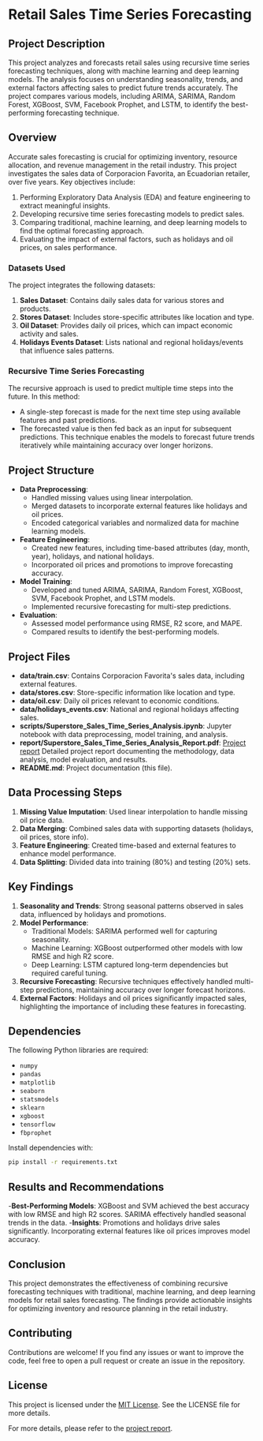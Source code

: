 # Retail Sales Time Series Forecasting

## Project Description
This project analyzes and forecasts retail sales using recursive time series forecasting techniques, along with machine learning and deep learning models. The analysis focuses on understanding seasonality, trends, and external factors affecting sales to predict future trends accurately. The project compares various models, including ARIMA, SARIMA, Random Forest, XGBoost, SVM, Facebook Prophet, and LSTM, to identify the best-performing forecasting technique.

## Overview
Accurate sales forecasting is crucial for optimizing inventory, resource allocation, and revenue management in the retail industry. This project investigates the sales data of Corporacion Favorita, an Ecuadorian retailer, over five years. Key objectives include:
1. Performing Exploratory Data Analysis (EDA) and feature engineering to extract meaningful insights.
2. Developing recursive time series forecasting models to predict sales.
3. Comparing traditional, machine learning, and deep learning models to find the optimal forecasting approach.
4. Evaluating the impact of external factors, such as holidays and oil prices, on sales performance.

### Datasets Used
The project integrates the following datasets:
1. **Sales Dataset**: Contains daily sales data for various stores and products.
2. **Stores Dataset**: Includes store-specific attributes like location and type.
3. **Oil Dataset**: Provides daily oil prices, which can impact economic activity and sales.
4. **Holidays Events Dataset**: Lists national and regional holidays/events that influence sales patterns.

### Recursive Time Series Forecasting
The recursive approach is used to predict multiple time steps into the future. In this method:
- A single-step forecast is made for the next time step using available features and past predictions.
- The forecasted value is then fed back as an input for subsequent predictions.
This technique enables the models to forecast future trends iteratively while maintaining accuracy over longer horizons.

## Project Structure
- **Data Preprocessing**:
  - Handled missing values using linear interpolation.
  - Merged datasets to incorporate external features like holidays and oil prices.
  - Encoded categorical variables and normalized data for machine learning models.
- **Feature Engineering**:
  - Created new features, including time-based attributes (day, month, year), holidays, and national holidays.
  - Incorporated oil prices and promotions to improve forecasting accuracy.
- **Model Training**:
  - Developed and tuned ARIMA, SARIMA, Random Forest, XGBoost, SVM, Facebook Prophet, and LSTM models.
  - Implemented recursive forecasting for multi-step predictions.
- **Evaluation**:
  - Assessed model performance using RMSE, R2 score, and MAPE.
  - Compared results to identify the best-performing models.

## Project Files
- **data/train.csv**: Contains Corporacion Favorita's sales data, including external features.
- **data/stores.csv**: Store-specific information like location and type.
- **data/oil.csv**: Daily oil prices relevant to economic conditions.
- **data/holidays_events.csv**: National and regional holidays affecting sales.
- **scripts/Superstore_Sales_Time_Series_Analysis.ipynb**: Jupyter notebook with data preprocessing, model training, and analysis.
- **report/Superstore_Sales_Time_Series_Analysis_Report.pdf**: [Project report](Superstore_Sales_Time_Series_Analysis_Report.pdf) Detailed project report documenting the methodology, data analysis, model evaluation, and results.
- **README.md**: Project documentation (this file).

## Data Processing Steps
1. **Missing Value Imputation**: Used linear interpolation to handle missing oil price data.
2. **Data Merging**: Combined sales data with supporting datasets (holidays, oil prices, store info).
3. **Feature Engineering**: Created time-based and external features to enhance model performance.
4. **Data Splitting**: Divided data into training (80%) and testing (20%) sets.

## Key Findings
1. **Seasonality and Trends**: Strong seasonal patterns observed in sales data, influenced by holidays and promotions.
2. **Model Performance**:
   - Traditional Models: SARIMA performed well for capturing seasonality.
   - Machine Learning: XGBoost outperformed other models with low RMSE and high R2 score.
   - Deep Learning: LSTM captured long-term dependencies but required careful tuning.
3. **Recursive Forecasting**: Recursive techniques effectively handled multi-step predictions, maintaining accuracy over longer forecast horizons.
4. **External Factors**: Holidays and oil prices significantly impacted sales, highlighting the importance of including these features in forecasting.

## Dependencies
The following Python libraries are required:
- `numpy`
- `pandas`
- `matplotlib`
- `seaborn`
- `statsmodels`
- `sklearn`
- `xgboost`
- `tensorflow`
- `fbprophet`

Install dependencies with:
```bash
pip install -r requirements.txt
```

## Results and Recommendations
-**Best-Performing Models**:
XGBoost and SVM achieved the best accuracy with low RMSE and high R2 scores.
SARIMA effectively handled seasonal trends in the data.
-**Insights**:
Promotions and holidays drive sales significantly.
Incorporating external features like oil prices improves model accuracy.

## Conclusion
This project demonstrates the effectiveness of combining recursive forecasting techniques with traditional, machine learning, and deep learning models for retail sales forecasting. The findings provide actionable insights for optimizing inventory and resource planning in the retail industry.

## Contributing
Contributions are welcome! If you find any issues or want to improve the code, feel free to open a pull request or create an issue in the repository.

## License
This project is licensed under the [MIT License](./LICENSE). See the LICENSE file for more details.


For more details, please refer to the [project report](./Superstore_Sales_Time_Series_Analysis_Report.pdf).
